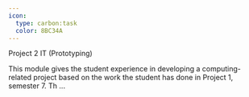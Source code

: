 ```yaml
---
icon:
  type: carbon:task
  color: 8BC34A
---
```

Project 2 IT (Prototyping)

This module gives the student experience in developing a computing-related project based on the work the student has done in Project 1, semester 7. Th ... 
